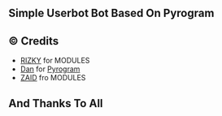 ## Simple Userbot Bot Based On Pyrogram

## © Credits 
- [RIZKY](https://github.com/naya1503) for MODULES
-  [Dan](https://github.com/delivrance) for [Pyrogram](https://github.com/pyrogram/pyrogram)
- [ZAID](https://github.com/ITZ-ZAID) fro MODULES
## And Thanks To All 